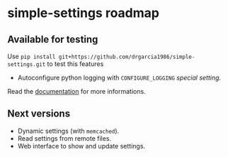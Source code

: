 simple-settings roadmap
=======================

Available for testing
---------------------

Use `pip install git+https://github.com/drgarcia1986/simple-settings.git` to test this features

* Autoconfigure python logging with `CONFIGURE_LOGGING` _special setting_.

Read the [documentation](http://simple-settings.readthedocs.org/en/latest/) for more informations.

Next versions
-------------
* Dynamic settings (with `memcached`).
* Read settings from remote files.
* Web interface to show and update settings.
